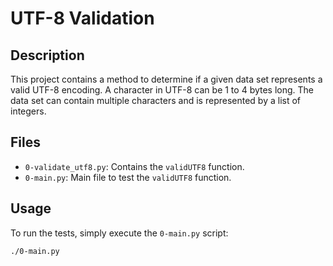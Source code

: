 # UTF-8 Validation

## Description

This project contains a method to determine if a given data set represents a valid UTF-8 encoding. A character in UTF-8 can be 1 to 4 bytes long. The data set can contain multiple characters and is represented by a list of integers.

## Files

- `0-validate_utf8.py`: Contains the `validUTF8` function.
- `0-main.py`: Main file to test the `validUTF8` function.

## Usage

To run the tests, simply execute the `0-main.py` script:

```bash
./0-main.py

